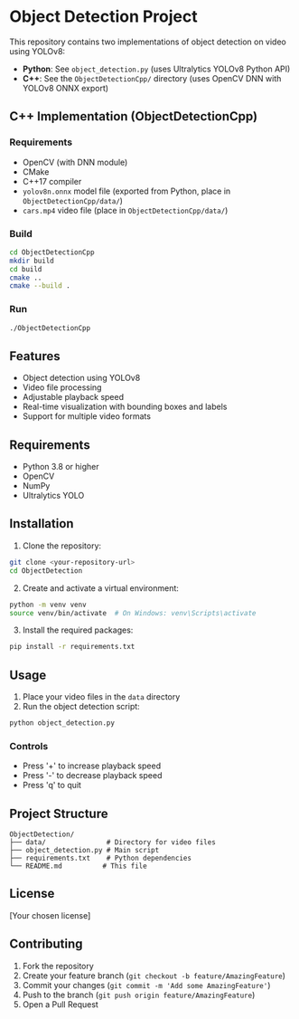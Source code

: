 # Object Detection Project

This repository contains two implementations of object detection on video using YOLOv8:

- **Python**: See `object_detection.py` (uses Ultralytics YOLOv8 Python API)
- **C++**: See the `ObjectDetectionCpp/` directory (uses OpenCV DNN with YOLOv8 ONNX export)

## C++ Implementation (ObjectDetectionCpp)

### Requirements
- OpenCV (with DNN module)
- CMake
- C++17 compiler
- `yolov8n.onnx` model file (exported from Python, place in `ObjectDetectionCpp/data/`)
- `cars.mp4` video file (place in `ObjectDetectionCpp/data/`)

### Build
```sh
cd ObjectDetectionCpp
mkdir build
cd build
cmake ..
cmake --build .
```

### Run
```sh
./ObjectDetectionCpp
```

## Features

- Object detection using YOLOv8
- Video file processing
- Adjustable playback speed
- Real-time visualization with bounding boxes and labels
- Support for multiple video formats

## Requirements

- Python 3.8 or higher
- OpenCV
- NumPy
- Ultralytics YOLO

## Installation

1. Clone the repository:
```bash
git clone <your-repository-url>
cd ObjectDetection
```

2. Create and activate a virtual environment:
```bash
python -m venv venv
source venv/bin/activate  # On Windows: venv\Scripts\activate
```

3. Install the required packages:
```bash
pip install -r requirements.txt
```

## Usage

1. Place your video files in the `data` directory
2. Run the object detection script:
```bash
python object_detection.py
```

### Controls
- Press '+' to increase playback speed
- Press '-' to decrease playback speed
- Press 'q' to quit

## Project Structure

```
ObjectDetection/
├── data/               # Directory for video files
├── object_detection.py # Main script
├── requirements.txt    # Python dependencies
└── README.md          # This file
```

## License

[Your chosen license]

## Contributing

1. Fork the repository
2. Create your feature branch (`git checkout -b feature/AmazingFeature`)
3. Commit your changes (`git commit -m 'Add some AmazingFeature'`)
4. Push to the branch (`git push origin feature/AmazingFeature`)
5. Open a Pull Request 